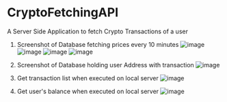 # CryptoFetchingAPI
A Server Side Application to fetch Crypto Transactions of a user
1. Screenshot of Database fetching prices every 10 minutes
![image](https://user-images.githubusercontent.com/76418867/231344366-f7281940-5711-4c84-a0bf-34e2deee0d10.png)
![image](https://user-images.githubusercontent.com/76418867/231344413-91c1df90-c0a9-429d-8305-8c474fa6cb13.png)
![image](https://user-images.githubusercontent.com/76418867/231344447-e0bdd839-fc54-41f2-ba2f-689cb46e7983.png)
![image](https://user-images.githubusercontent.com/76418867/231344479-754703c5-e498-4d79-a212-11f4478c35c4.png)

2. Screenshot of Database holding user Address with transaction
![image](https://user-images.githubusercontent.com/76418867/231294217-6da1a9e9-0bf3-4163-90c4-9a70119c0bb0.png)

3. Get transaction list when executed on local server
 ![image](https://user-images.githubusercontent.com/76418867/231385275-48b2e8d6-2620-4346-9df4-e08e2910dea1.png)

4. Get user's balance when executed on local server
![image](https://user-images.githubusercontent.com/76418867/231385373-26c8c4ee-519f-41c9-a1cd-efe870f4cb97.png)
